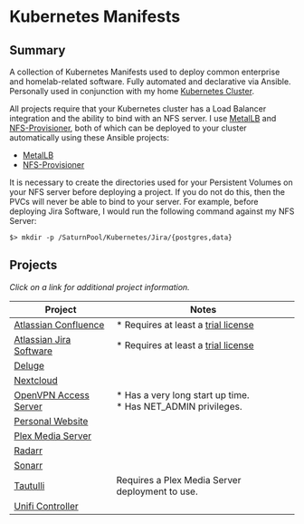 # Kubernetes Manifests 

## Summary

A collection of Kubernetes Manifests used to deploy common enterprise and homelab-related software. Fully automated and declarative via Ansible. Personally used in conjunction with my home [Kubernetes Cluster](https://github.com/zimmertr/Bootstrap-Kubernetes-with-QEMU).

All projects require that your Kubernetes cluster has a Load Balancer integration and the ability to bind with an NFS server. I use [MetalLB](https://metallb.universe.tf) and [NFS-Provisioner](https://github.com/kubernetes-incubator/external-storage/tree/master/nfs-client), both of which can be deployed to your cluster automatically using these Ansible projects:

* [MetalLB](https://github.com/zimmertr/Bootstrap-Kubernetes-with-QEMU/blob/master/playbooks/optional/deploy_metallb.yml)
* [NFS-Provisioner](https://github.com/zimmertr/Bootstrap-Kubernetes-with-QEMU/blob/master/playbooks/optional/deploy_nfs_provisioner.yml)

It is necessary to create the directories used for your Persistent Volumes on your NFS server before deploying a project. If you do not do this, then the PVCs will never be able to bind to your server. For example, before deploying Jira Software, I would run the following command against my NFS Server: 

`$> mkdir -p /SaturnPool/Kubernetes/Jira/{postgres,data}`

## Projects

*Click on a link for additional project information.*

| Project | Notes |
| ------- | ------------ |
| [Atlassian Confluence](Confluence/) | * Requires at least a [trial license](https://www.atlassian.com/software/confluence/pricing?tab=self-managed)
| [Atlassian Jira Software](Jira_Software/) | * Requires at least a [trial license](https://www.atlassian.com/software/jira/pricing?tab=self-managed)
| [Deluge](Deluge/) | |
| [Nextcloud](Nextcloud/) | |
| [OpenVPN Access Server](OpenVPN-as/) | * Has a very long start up time.<br> * Has NET_ADMIN privileges. |
| [Personal Website](Personal_Website/) | |
| [Plex Media Server](Plex/) | |
| [Radarr](Radarr/) | |
| [Sonarr](Sonarr/) | |
| [Tautulli](Tautulli/) | Requires a Plex Media Server deployment to use. |
| [Unifi Controller](Unifi_Controller/) | |
